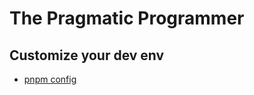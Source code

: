 # The Pragmatic Programmer

## Customize your dev env

- [pnpm config](./customize-your-dev-env/pnpm/config.md)
